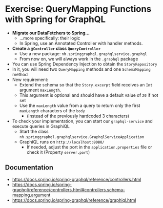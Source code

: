# Exercise: QueryMapping Functions with Spring for GraphQL

* **Migrate our DataFetchers to Spring...**
    * ...more specifically: their logic
    * In Spring, use an Annotated Controller with handler methods.
* **Create a `@Controller` class `QueryController`**
    * Use a new package: `nh.springgraphql.graphqlservice.graphql`
    * From now on, we will always work in the `.graphql` package
* You can use Spring Dependency Injection to obtain the `StoryRepository`
* In it, you will need two `QueryMapping` methods and one `SchemaMapping` method
* New requirement:
    * Extend the schema so that the `Story.excerpt` field receives an `Int` argument `maxLength`.
    * This argument is optional and should have a default value of `20` if not set
    * Use the `maxLength` value from a query to return only the first `maxLength` characters of the `body`
        * (instead of the previously hardcoded 3 characters)
* To check your implementation, you can start our `graphql-service` and execute queries in GraphiQL
    * Start the class `nh.springgraphql.graphqlservice.GraphqlServiceApplication`
    * GraphiQL runs on `http://localhost:8080/`
        * If needed, adjust the port in the `application.properties` file or check it (Property `server.port`)

## Documentation

* https://docs.spring.io/spring-graphql/reference/controllers.html
* https://docs.spring.io/spring-graphql/reference/controllers.html#controllers.schema-mapping.argument
* https://docs.spring.io/spring-graphql/reference/graphiql.html
